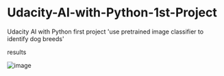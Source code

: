 # Udacity-AI-with-Python-1st-Project
Udacity AI with Python first project 'use pretrained image classifier to identify dog breeds'


results

![image](https://user-images.githubusercontent.com/74606830/155374659-c3e154f8-6b7c-4630-ad43-0238a2b1b293.png)
